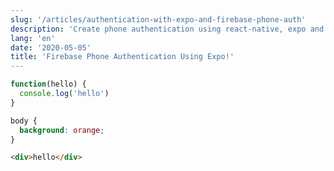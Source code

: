 ```yaml
---
slug: '/articles/authentication-with-expo-and-firebase-phone-auth'
description: 'Create phone authentication using react-native, expo and firebase without ejecting.'
lang: 'en'
date: '2020-05-05'
title: 'Firebase Phone Authentication Using Expo!'
---
```


```javascript
function(hello) {
  console.log('hello')
}
```

```css
body {
  background: orange;
}
```

```html
<div>hello</div>
```